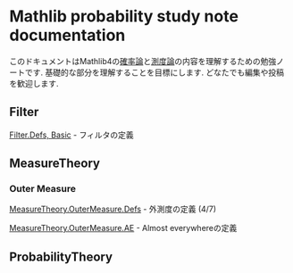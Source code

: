 Mathlib probability study note documentation
============================================

このドキュメントはMathlib4の[確率論](https://github.com/leanprover-community/mathlib4/tree/master/Mathlib/Probability)と[測度論](https://github.com/leanprover-community/mathlib4/tree/master/Mathlib/MeasureTheory)の内容を理解するための勉強ノートです. 基礎的な部分を理解することを目標にします. どなたでも編集や投稿を歓迎します.

## Filter
[Filter.Defs, Basic](Filter/Defs_Basic.md) - フィルタの定義

## MeasureTheory

### Outer Measure

[MeasureTheory.OuterMeasure.Defs](MeasureTheory/OuterMeasure/Defs.md) - 外測度の定義 (4/7)

[MeasureTheory.OuterMeasure.AE](MeasureTheory/OuterMeasure/AE.md) - Almost everywhereの定義

## ProbabilityTheory
